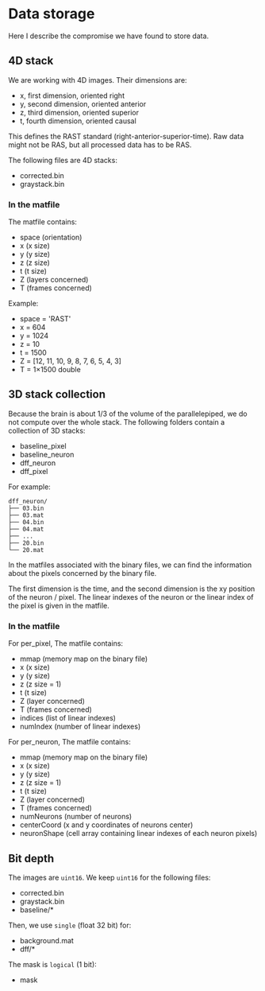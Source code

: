 # Data storage
Here I describe the compromise we have found to store data.

## 4D stack
We are working with 4D images. Their dimensions are:
- x, first dimension, oriented right
- y, second dimension, oriented anterior
- z, third dimension, oriented superior
- t, fourth dimension, oriented causal

This defines the RAST standard (right-anterior-superior-time). Raw data might not be RAS, but all processed data has to be RAS.

The following files are 4D stacks:
- corrected.bin
- graystack.bin

### In the matfile
The matfile contains:
- space (orientation)
- x (x size)
- y (y size)
- z (z size)
- t (t size)
- Z (layers concerned)
- T (frames concerned)

Example:
- space = 'RAST'
- x = 604
- y = 1024
- z = 10
- t = 1500
- Z = \[12, 11, 10, 9, 8, 7, 6, 5, 4, 3\]
- T = 1×1500 double

## 3D stack collection
Because the brain is about 1/3 of the volume of the parallelepiped, we do not compute over the whole stack. The following folders contain a collection of 3D stacks:
- baseline_pixel
- baseline_neuron
- dff_neuron
- dff_pixel

For example:

    dff_neuron/
    ├── 03.bin
    ├── 03.mat
    ├── 04.bin
    ├── 04.mat
    ├── ...
    ├── 20.bin
    └── 20.mat

In the matfiles associated with the binary files, we can find the information about the pixels concerned by the binary file.

The first dimension is the time, and the second dimension is the xy position of the neuron / pixel. The linear indexes of the neuron or the linear index of the pixel is given in the matfile.

### In the matfile
For per_pixel, The matfile contains:
- mmap (memory map on the binary file)
- x (x size)
- y (y size)
- z (z size = 1)
- t (t size)
- Z (layer concerned)
- T (frames concerned)
- indices (list of linear indexes)
- numIndex (number of linear indexes)

For per_neuron, The matfile contains:
- mmap (memory map on the binary file)
- x (x size)
- y (y size)
- z (z size = 1)
- t (t size)
- Z (layer concerned)
- T (frames concerned)
- numNeurons (number of neurons)
- centerCoord (x and y coordinates of neurons center)
- neuronShape (cell array containing linear indexes of each neuron pixels) 


## Bit depth
The images are `uint16`. We keep `uint16` for the following files:
- corrected.bin
- graystack.bin
- baseline/*

Then, we use `single` (float 32 bit) for:
- background.mat
- dff/*

The mask is `logical` (1 bit):
- mask
